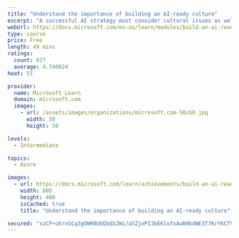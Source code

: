 ```yaml
---
title: "Understand the importance of building an AI-ready culture"
excerpt: "A successful AI strategy must consider cultural issues as well as business issues. Becoming an AI-ready organization requires a fundamental transformation in how you do things, how employees relate to each other, what skills they have, and what processes and principles guide your behaviors. This unit is designed to help you understand which are the key elements that make a culture AI-ready and proposes a framework to drive that change in your organization."
webUrl: https://docs.microsoft.com/en-us/learn/modules/build-an-ai-ready-culture/
type: course
price: Free
length: 49 mins
ratings:
  count: 827
  average: 4.740024
heat: 51

provider:
  name: Microsoft Learn
  domain: microsoft.com
  images:
    - url: /assets/images/organizations/microsoft.com-50x50.jpg
      width: 50
      height: 50

levels:
  - Intermediate

topics:
  - Azure

images:
  - url: https://docs.microsoft.com/learn/achievements/build-an-ai-ready-culture-social.png
    width: 800
    height: 400
    isCached: true
    title: "Understand the importance of building an AI-ready culture"

secured: "szCP+cKrnSCq3gOWR0UUQUdXJWi/a5ZjePI3bEKlofxAuN9bdWE3T7KrYKCTVW++bgcRPjjKz2QBE7aEfTUrR1jbSLvSflhUqep5mFf7whHwokPj2JFZmDWccu6InAbyPRVixV2OB8+KyISrPyrOUHJb13u/263tCXxeA1/cVka9orCtvC91kQBhKhYyG0mGdbIKHzi9STsIxdLn+A+eJnyCVjDZX/zjUdIEeSVsvNuB1IuBEMxAKP9nChEpfjP5q2F+HHEYLXKee0XcoieKZItsfb06dGfxgDOGimNPtWoys4q9v8t3P9BMHx2EOGYj+ut+fUeT85T0LQb6IV7IdcvOqYDwdY7NYgbo+XByOWf+nBZ2csNS/ngNFmMEbrXbHaZWIap+f3tbINFV7ZOk4Q==;4LqK9H9pWxW6qkoJ303rTA=="
---
```


